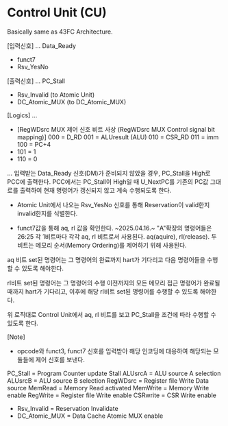 # Control Unit (CU)
Basically same as 43FC Architecture.

[입력신호]
...
Data_Ready
+ funct7
+ Rsv_YesNo

[출력신호]
...
PC_Stall
+ Rsv_Invalid   (to Atomic Unit)
+ DC_Atomic_MUX (to DC_Atomic_MUX)

[Logics]
...
+ [RegWDsrc MUX 제어 신호 비트 사상 (RegWDsrc MUX Control signal bit mapping)]
000 = D_RD
001 = ALUresult (ALU)
010 = CSR_RD
011 = imm
100 = PC+4
+ 101 = 1
+ 110 = 0

...
입력받는 Data_Ready 신호(DM)가 준비되지 않았을 경우, PC_Stall을 High로 PCC에 출력한다. PCC에서는 PC_Stall이 High일 때 U_NextPC를 기존의 PC값 그대로를 출력하여 현재 명령어가 갱신되지 않고 계속 수행되도록 한다. 

+ Atomic Unit에서 나오는 Rsv_YesNo 신호를 통해 Reservation이 valid한지 invalid한지를 식별한다. 

+ funct7값을 통해 aq, rl 값을 확인한다.
~2025.04.16.~
"A"확장의 명령어들은 26:25 각 1비트마다 각각 aq, rl 비트로서 사용된다. 
aq(aquire), rl(release). 두 비트는 메모리 순서(Memory Ordering)를 제어하기 위해 사용된다. 

aq 비트 set된 명령어는 그 명령어의 완료까지 hart가 기다리고 다음 명령어들을 수행할 수 있도록 해야한다. 

rl비트 set된 명령어는 그 명령어의 수행 이전까지의 모든 메모리 접근 명령어가 완료될 때까지 hart가 기다리고, 이후에 해당 rl비트 set된 명령어를 수행할 수 있도록 해야한다. 

위 로직대로 Control Unit에서 aq, rl 비트를 보고 PC_Stall을 조건에 따라 수행할 수 있도록 한다.

[Note]
+ opcode와 funct3, funct7 신호를 입력받아 해당 인코딩에 대응하여 해당되는 모듈들에 제어 신호를 보낸다.

PC_Stall  = Program Counter update Stall
ALUsrcA     = ALU source A selection
ALUsrcB     = ALU source B selection
RegWDsrc    = Register file Write Data source
MemRead     = Memory Read activated
MemWrite    = Memory Write enable
RegWrite    = Register file Write enable
CSRwrite    = CSR Write enable
+ Rsv_Invalid   = Reservation Invalidate
+ DC_Atomic_MUX = Data Cache Atomic MUX enable